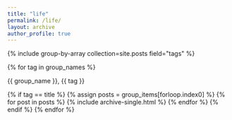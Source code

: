 ```yaml
---
title: "life"
permalink: /life/
layout: archive
author_profile: true
---
```


{% include group-by-array collection=site.posts field="tags" %}

{% for tag in group_names %}
  <p> {{ group_name }}, {{ tag }}</p>
  {% if tag == title %}
    {% assign posts = group_items[forloop.index0] %}
    {% for post in posts %}
      {% include archive-single.html %}
    {% endfor %}
  {% endif %}
{% endfor %}